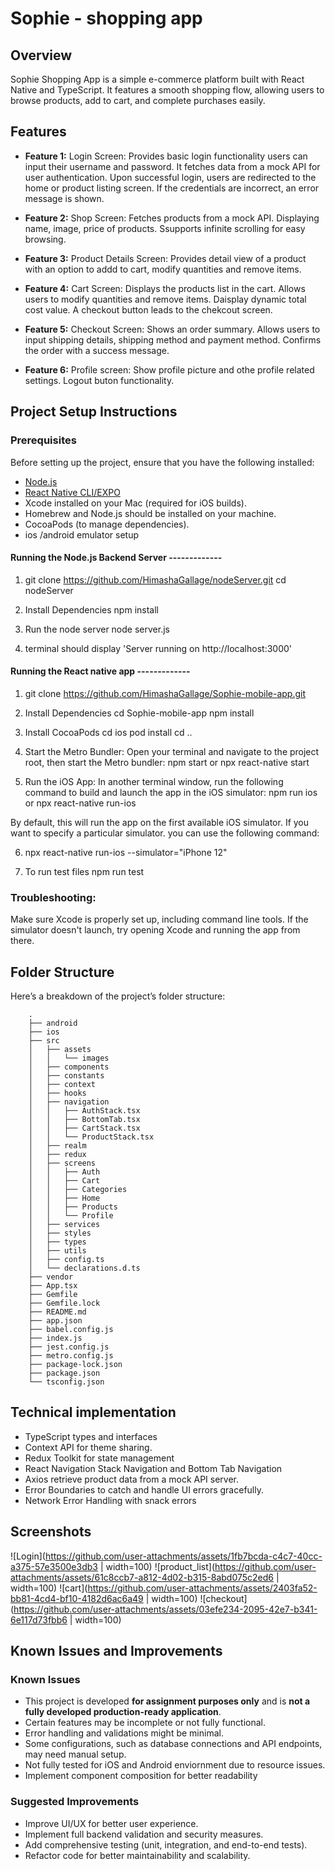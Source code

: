 # Sophie - shopping app

## Overview
Sophie Shopping App is a simple e-commerce platform built with React Native and TypeScript. It features a smooth shopping flow, allowing users to browse products, add to cart, and complete purchases easily.

## Features
- **Feature 1:** 
Login Screen: Provides basic login functionality users can input their username and password. It fetches data from a mock API for user authentication. Upon successful login, users are redirected to the home or product listing screen. If the credentials are incorrect, an error message is shown.

- **Feature 2:** 
Shop Screen: Fetches products from a mock API. Displaying name, image, price of products. Ssupports infinite scrolling for easy browsing.

- **Feature 3:** 
Product Details Screen: Provides detail view of a product with an option to addd to cart, modify quantities and remove items.

- **Feature 4:** 
Cart Screen: Displays the products list in the cart. Allows users to modify quantities and remove items. Daisplay dynamic total cost value. A checkout button leads to the chekcout screen.

- **Feature 5:**
Checkout Screen: Shows an order summary. Allows users to input shipping details, shipping method and payment method. Confirms the order with a success message.

- **Feature 6:**
Profile screen: Show profile picture and othe profile related settings. Logout buton functionality.

## Project Setup Instructions

### Prerequisites
Before setting up the project, ensure that you have the following installed:
- [Node.js](https://nodejs.org/)
- [React Native CLI/EXPO](https://reactnative.dev/)
- Xcode installed on your Mac (required for iOS builds).
- Homebrew and Node.js should be installed on your machine.
- CocoaPods (to manage dependencies).
- ios /android emulator setup

#### Running the Node.js Backend Server  -------------
1. git clone https://github.com/HimashaGallage/nodeServer.git
cd nodeServer

2. Install Dependencies
npm install

3. Run the node server
node server.js

4. terminal should display 'Server running on http://localhost:3000'

#### Running the React native app -------------
1. git clone https://github.com/HimashaGallage/Sophie-mobile-app.git

2. Install Dependencies
cd Sophie-mobile-app
npm install

3. Install CocoaPods
cd ios
pod install
cd ..

4. Start the Metro Bundler: 
Open your terminal and navigate to the project root, then start the Metro bundler:
npm start
or
npx react-native start

5. Run the iOS App: 
In another terminal window, run the following command to build and launch the app in the iOS simulator:
npm run ios
or 
npx react-native run-ios

By default, this will run the app on the first available iOS simulator. If you want to specify a particular simulator. you can use the following command:

6. npx react-native run-ios --simulator="iPhone 12"

7. To run test files
npm run test


### Troubleshooting:

Make sure Xcode is properly set up, including command line tools.
If the simulator doesn't launch, try opening Xcode and running the app from there.


## Folder Structure
Here’s a breakdown of the project’s folder structure:

```
    .
    ├── android
    ├── ios
    ├── src
    │   ├── assets
    │   │   └── images
    │   ├── components
    │   ├── constants
    │   ├── context
    │   ├── hooks
    │   ├── navigation
    │   │   ├── AuthStack.tsx
    │   │   ├── BottomTab.tsx
    │   │   ├── CartStack.tsx
    │   │   └── ProductStack.tsx
    │   ├── realm
    │   ├── redux
    │   ├── screens
    │   │   ├── Auth
    │   │   ├── Cart
    │   │   ├── Categories
    │   │   ├── Home
    │   │   ├── Products
    │   │   └── Profile
    │   ├── services
    │   ├── styles
    │   ├── types
    │   ├── utils
    │   ├── config.ts
    │   └── declarations.d.ts
    ├── vendor
    ├── App.tsx
    ├── Gemfile
    ├── Gemfile.lock
    ├── README.md
    ├── app.json
    ├── babel.config.js
    ├── index.js
    ├── jest.config.js
    ├── metro.config.js
    ├── package-lock.json
    ├── package.json
    └── tsconfig.json
```

## Technical implementation
- TypeScript types and interfaces
- Context API for theme sharing.
- Redux Toolkit for state management
- React Navigation Stack Navigation and Bottom Tab Navigation
- Axios retrieve product data from a mock API server.
- Error Boundaries to catch and handle UI errors gracefully.
- Network Error Handling with snack errors

## Screenshots
![Login](https://github.com/user-attachments/assets/1fb7bcda-c4c7-40cc-a375-57e3500e3db3 | width=100)
![product_list](https://github.com/user-attachments/assets/61c8ccb7-a812-4d02-b315-8abd075c2ed6 | width=100)
![cart](https://github.com/user-attachments/assets/2403fa52-bb81-4cd4-bf10-4182d6ac6a49 | width=100)
![checkout](https://github.com/user-attachments/assets/03efe234-2095-42e7-b341-6e117d73fbb6 | width=100)



## Known Issues and Improvements

### Known Issues
- This project is developed **for assignment purposes only** and is **not a fully developed production-ready application**.
- Certain features may be incomplete or not fully functional.
- Error handling and validations might be minimal.
- Some configurations, such as database connections and API endpoints, may need manual setup.
- Not fully tested for iOS and Android enviornment due to resource issues.
- Implement component composition for better readability

### Suggested Improvements
- Improve UI/UX for better user experience.
- Implement full backend validation and security measures.
- Add comprehensive testing (unit, integration, and end-to-end tests).
- Refactor code for better maintainability and scalability.
